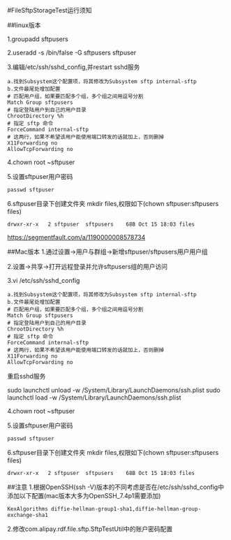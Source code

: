 #FileSftpStorageTest运行须知

##linux版本

1.groupadd sftpusers

2.useradd -s /bin/false -G sftpusers sftpuser

3.编辑/etc/ssh/sshd_config,并restart sshd服务

	a.找到Subsystem这个配置项，将其修改为Subsystem sftp internal-sftp
	b.文件最尾处增加配置
	# 匹配用户组，如果要匹配多个组，多个组之间用逗号分割
	Match Group sftpusers
	# 指定登陆用户到自己的用户目录
	ChrootDirectory %h
	# 指定 sftp 命令
	ForceCommand internal-sftp
	# 这两行，如果不希望该用户能使用端口转发的话就加上，否则删掉
	X11Forwarding no
	AllowTcpForwarding no
4.chown root ~sftpuser

5.设置sftpuser用户密码

    passwd sftpuser


6.sftpuser目录下创建文件夹 mkdir files,权限如下(chown sftpuser:sftpusers files)

    drwxr-xr-x   2 sftpuser  sftpusers    68B Oct 15 18:03 files

https://segmentfault.com/a/1190000008578734

##Mac版本
1.通过设置->用户与群组->新增sftpuser/sftpusers用户用户组

2.设置->共享->打开远程登录并允许sftpusers组的用户访问

3.vi /etc/ssh/sshd_config

    a.找到Subsystem这个配置项，将其修改为Subsystem sftp internal-sftp
	b.文件最尾处增加配置
	# 匹配用户组，如果要匹配多个组，多个组之间用逗号分割
	Match Group sftpusers
	# 指定登陆用户到自己的用户目录
	ChrootDirectory %h
	# 指定 sftp 命令
	ForceCommand internal-sftp
	# 这两行，如果不希望该用户能使用端口转发的话就加上，否则删掉
	X11Forwarding no
	AllowTcpForwarding no

重启sshd服务

sudo launchctl unload -w /System/Library/LaunchDaemons/ssh.plist
sudo launchctl load -w /System/Library/LaunchDaemons/ssh.plist

4.chown root ~sftpuser

5.设置sftpuser用户密码

    passwd sftpuser


6.sftpuser目录下创建文件夹 mkdir files,权限如下(chown sftpuser:sftpusers files)

    drwxr-xr-x   2 sftpuser  sftpusers    68B Oct 15 18:03 files

##注意
1.根据OpenSSH(ssh -V)版本的不同考虑是否在/etc/ssh/sshd_config中添加以下配置(mac版本大多为OpenSSH_7.4p1需要添加)

    KexAlgorithms diffie-hellman-group1-sha1,diffie-hellman-group-exchange-sha1
    
2.修改com.alipay.rdf.file.sftp.SftpTestUtil中的账户密码配置